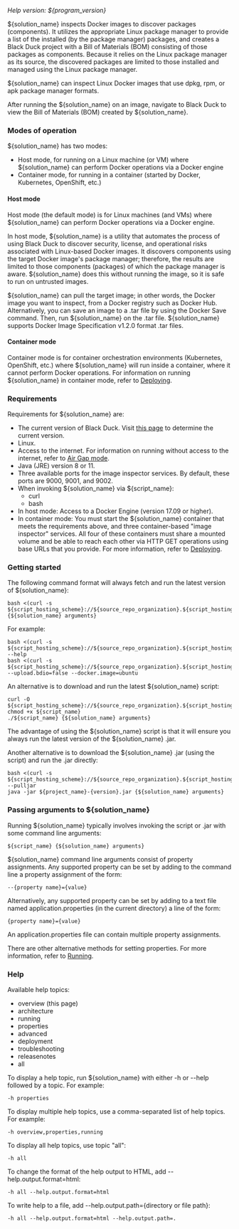 _Help version: ${program_version}_

${solution_name} inspects Docker images to discover packages (components).
It utilizes the appropriate Linux package manager to provide a list of
the installed (by the package manager) packages, and creates a Black Duck project with a Bill of Materials (BOM) consisting of those packages as components.
Because it relies on the Linux package manager as its source, the discovered packages are limited to those installed and managed using the Linux package manager.

${solution_name} can inspect Linux Docker images that use dpkg, rpm, or apk package manager formats.

After running the ${solution_name} on an image, navigate to Black Duck to view the Bill of Materials (BOM) created by 
${solution_name}.

### Modes of operation

${solution_name} has two modes:

* Host mode, for running on a Linux machine (or VM) where ${solution_name} can perform Docker operations via a Docker engine
* Container mode, for running in a container (started by Docker, Kubernetes, OpenShift, etc.)

#### Host mode

Host mode (the default mode) is for Linux machines (and VMs) where ${solution_name} can perform Docker operations via a Docker engine.

In host mode, ${solution_name} is a utility that automates the process of using Black Duck to discover security, license, and operational risks
associated with Linux-based Docker images. It discovers components using the target Docker image's package manager; therefore, the results
are limited to those components (packages) of which the package manager is aware. ${solution_name} does this without running
the image, so it is safe to run on untrusted images.

${solution_name} can pull the target image; in other words, the Docker image you want to inspect, from a Docker registry such
as Docker Hub. Alternatively, you can save an image to a .tar file by using the Docker Save command. Then, run ${solution_name}
on the .tar file. ${solution_name} supports Docker Image Specification v1.2.0 format .tar files.

#### Container mode

Container mode is for container orchestration environments (Kubernetes, OpenShift, etc.) where ${solution_name} will run
inside a container, where it cannot perform Docker operations. For information on running ${solution_name} in container mode,
refer to [Deploying](deployment.md).

### Requirements

Requirements for ${solution_name} are:

* The current version of Black Duck. Visit [this page](${blackduck_release_page}) to determine the current version. 
* Linux.
* Access to the internet. For information on running without access to the internet, refer to [Air Gap mode](advanced.md#air-gap-mode).
* Java (JRE) version 8 or 11.
* Three available ports for the image inspector services.  By default, these ports are 9000, 9001, and 9002.
* When invoking ${solution_name} via ${script_name}:
    - curl
    - bash
* In host mode: Access to a Docker Engine (version 17.09 or higher).
* In container mode: You must start the ${solution_name} container that meets the requirements above, and three container-based
"image inspector" services. All four of these containers must share a mounted volume and be able to reach each other via HTTP GET operations using base URLs
that you provide. For more information, refer to [Deploying](deployment.md).
    
### Getting started

The following command format will always fetch and run the latest version of ${solution_name}:

    bash <(curl -s ${script_hosting_scheme}://${source_repo_organization}.${script_hosting_domain}/${project_name}/${script_name}) {${solution_name} arguments}

For example:

    bash <(curl -s ${script_hosting_scheme}://${source_repo_organization}.${script_hosting_domain}/${project_name}/${script_name}) --help
    bash <(curl -s ${script_hosting_scheme}://${source_repo_organization}.${script_hosting_domain}/${project_name}/${script_name}) --upload.bdio=false --docker.image=ubuntu

An alternative is to download and run the latest ${solution_name} script:

    curl -O  ${script_hosting_scheme}://${source_repo_organization}.${script_hosting_domain}/${project_name}/${script_name}
    chmod +x ${script_name}
    ./${script_name} {${solution_name} arguments}

The advantage of using the ${solution_name} script is that it will ensure you always run the latest version of the ${solution_name} .jar.

Another alternative is to download the ${solution_name} .jar (using the script) and run the .jar directly:

    bash <(curl -s ${script_hosting_scheme}://${source_repo_organization}.${script_hosting_domain}/${project_name}/${script_name}) --pulljar
    java -jar ${project_name}-{version}.jar {${solution_name} arguments}

### Passing arguments to ${solution_name}

Running ${solution_name} typically involves invoking the script or .jar with some command line arguments:

    ${script_name} {${solution_name} arguments}
    
${solution_name} command line arguments consist of property assignments. Any supported property can be set by adding to the command line
a property assignment of the form:

	--{property name}={value}

Alternatively, any supported property can be set by adding to a text file named
application.properties (in the current directory) a line of the form:

    {property name}={value}

An application.properties file can contain multiple property assignments.

There are other alternative methods for setting properties. For more information, refer to [Running](running.md).

### Help

Available help topics:

* overview (this page)
* architecture
* running
* properties
* advanced
* deployment
* troubleshooting
* releasenotes
* all

To display a help topic, run ${solution_name} with either -h or --help followed by a topic. For example:

    -h properties
    
To display multiple help topics, use a comma-separated list of help topics. For example:

    -h overview,properties,running

To display all help topics, use topic "all":

    -h all

To change the format of the help output to HTML, add --help.output.format=html:

    -h all --help.output.format=html

To write help to a file, add --help.output.path={directory or file path}:

    -h all --help.output.format=html --help.output.path=.


